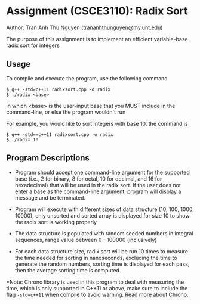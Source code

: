 # Assignment (CSCE3110): Radix Sort

Author: Tran Anh Thu Nguyen (trananhthunguyen@my.unt.edu)

The purpose of this assignment is to implement an efficient variable-base radix sort for integers

## Usage
To compile and execute the program, use the following command
```
$ g++ -std=c++11 radixsort.cpp -o radix
$ ./radix <base>
```
in which \<base> is the user-input base that you MUST include in the command-line, or else the program wouldn't run

For example, you would like to sort integers with base 10, the command is
```
$ g++ -std==c++11 radixsort.cpp -o radix
$ ./radix 10
```
## Program Descriptions
- Program should accept one command-line argument for the supported base (i.e., 2 
for binary, 8 for octal, 10 for decimal, and 16 for hexadecimal) that will be used in the 
radix sort. If the user does not enter a base as the command-line argument, program will display a message and be terminated.

- Program will execute with different sizes of data structure (10, 100, 1000, 10000), only unsorted and sorted array is displayed for size 10 to show the radix sort is working properly

- The data structure is populated with random seeded numbers in integral sequences, range value between 0 - 100000 (inclusively)

- For each data structure size, radix sort will be run 10 times to measure the time 
needed for sorting in nanoseconds, excluding the time to generate the random numbers, 
sorting time is displayed for each pass, then the average sorting time is computed.

*Note: Chrono library is used in this program to deal with measuring the time, which is only supported in C++11 or above, make sure to include the flag ```-std=c++11``` when compile to avoid warning. [Read more about Chrono](https://www.geeksforgeeks.org/chrono-in-c/).

